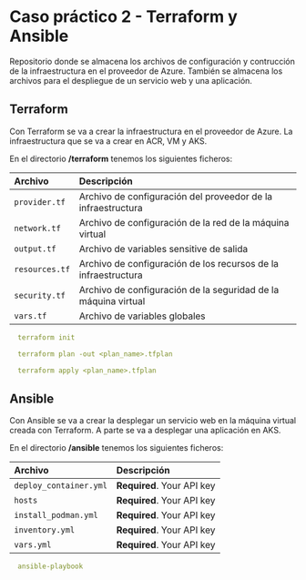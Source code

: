 
# Caso práctico 2 - Terraform y Ansible

Repositorio donde se almacena los archivos de configuración y contrucción de la infraestructura en el proveedor de Azure. También se almacena los archivos para el despliegue de un servicio web y una aplicación.

## Terraform

Con Terraform se va a crear la infraestructura en el proveedor de Azure. La infraestructura que se va a crear en ACR, VM y AKS.

En el directorio **/terraform** tenemos los siguientes ficheros:

| Archivo        | Descripción                                                    |
| :------------- | :------------------------------------------------------------- |
| `provider.tf`  | Archivo de configuración del proveedor de la infraestructura   |
| `network.tf`   | Archivo de configuración de la red de la máquina virtual       |
| `output.tf`    | Archivo de variables sensitive de salida                       |
| `resources.tf` | Archivo de configuración de los recursos de la infraestructura |
| `security.tf`  | Archivo de configuración de la seguridad de la máquina virtual |
| `vars.tf`      | Archivo de variables globales                                  |

```yaml
  terraform init
```

```yaml
  terraform plan -out <plan_name>.tfplan
```

```yaml
  terraform apply <plan_name>.tfplan
```

## Ansible

Con Ansible se va a crear la desplegar un servicio web en la máquina virtual creada con Terraform. A parte se va a desplegar una aplicación en AKS.

En el directorio **/ansible** tenemos los siguientes ficheros:

| Archivo                | Descripción                |
| :--------------------- | :------------------------- |
| `deploy_container.yml` | **Required**. Your API key |
| `hosts`                | **Required**. Your API key |
| `install_podman.yml`   | **Required**. Your API key |
| `inventory.yml`        | **Required**. Your API key |
| `vars.yml`             | **Required**. Your API key |

```yaml
  ansible-playbook
```
